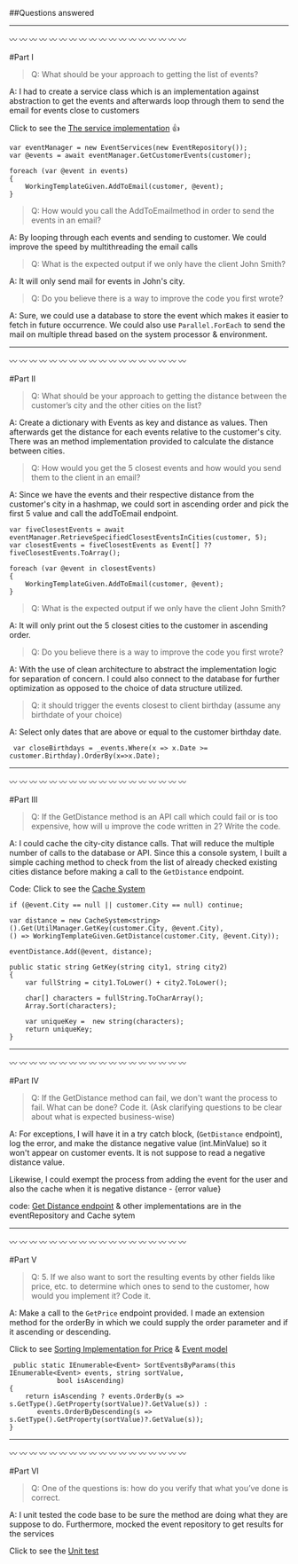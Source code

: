 ##Questions answered

-----------------
:wavy_dash: :wavy_dash: :wavy_dash: :wavy_dash: :wavy_dash: :wavy_dash: :wavy_dash: :wavy_dash: :wavy_dash: :wavy_dash: :wavy_dash: :wavy_dash: :wavy_dash: :wavy_dash: :wavy_dash: :wavy_dash: :wavy_dash: :wavy_dash:

#Part I

> Q: What should be your approach to getting the list of events?

A: I had to create a service class which is an implementation against abstraction to get the events
and afterwards loop through them to send the email for events close to customers

Click to see the [The service implementation](https://github.com/diptim01/TicketingCustomerEvent/blob/master/src/TicketingCustomerEvent/Services/Implementation/EventRepository.cs) :+1:

```
var eventManager = new EventServices(new EventRepository());
var @events = await eventManager.GetCustomerEvents(customer);

foreach (var @event in events)
{
    WorkingTemplateGiven.AddToEmail(customer, @event);
}
```

> Q: How would you call the AddToEmailmethod in order to send the events in an email?

A: By looping through each events and sending to customer. We could improve the speed by multithreading the email calls

> Q: What is the expected output if we only have the client John Smith?

A: It will only send mail for events in John's city. 

> Q: Do you believe there is a way to improve the code you first wrote?

A: Sure, we could use a database to store the event which makes it easier to fetch in future occurrence. We could also
use `Parallel.ForEach` to send the mail on multiple thread based on the system processor & environment.
 


-----------------
:wavy_dash: :wavy_dash: :wavy_dash: :wavy_dash: :wavy_dash: :wavy_dash: :wavy_dash: :wavy_dash: :wavy_dash: :wavy_dash: :wavy_dash: :wavy_dash: :wavy_dash: :wavy_dash: :wavy_dash: :wavy_dash: :wavy_dash: :wavy_dash:

#Part II

> Q: What should be your approach to getting the distance between the customer’s city and
the other cities on the list?

A: Create a dictionary with Events as key and distance as values. 
Then afterwards get the distance for each events relative to the customer's city. There was an method implementation 
provided to calculate the distance between cities.

> Q: How would you get the 5 closest events and how would you send them to the client in an
email?

A: Since we have the events and their respective distance from the customer's city in a hashmap, 
we could sort in ascending order and pick the first 5 value and call the addToEmail endpoint.


```
var fiveClosestEvents = await eventManager.RetrieveSpecifiedClosestEventsInCities(customer, 5);
var closestEvents = fiveClosestEvents as Event[] ?? fiveClosestEvents.ToArray();

foreach (var @event in closestEvents)
{
    WorkingTemplateGiven.AddToEmail(customer, @event);
}

```

> Q: What is the expected output if we only have the client John Smith?

A: It will only print out the 5 closest cities to the customer in ascending order.

> Q: Do you believe there is a way to improve the code you first wrote?

A: With the use of clean architecture to abstract the implementation logic for separation 
of concern. I could also connect to the database for further optimization as opposed
to the choice of data structure utilized.

> Q:  it should trigger the events closest to client birthday (assume any birthdate of your choice)

A: Select only dates that are above or equal to the customer birthday date.

```
 var closeBirthdays = _events.Where(x => x.Date >= customer.Birthday).OrderBy(x=>x.Date); 
```

-----------------
:wavy_dash: :wavy_dash: :wavy_dash: :wavy_dash: :wavy_dash: :wavy_dash: :wavy_dash: :wavy_dash: :wavy_dash: :wavy_dash: :wavy_dash: :wavy_dash: :wavy_dash: :wavy_dash: :wavy_dash: :wavy_dash: :wavy_dash: :wavy_dash:

#Part III

> Q: If the GetDistance method is an API call which could fail or is too expensive, how will u
improve the code written in 2? Write the code.

A: I could cache the city-city distance calls. That will reduce the multiple number of calls to the 
database or API. Since this a console system, I built a simple caching method to check from the list
of already checked existing cities distance before making a call to the `GetDistance` endpoint.

Code:
Click to see the [Cache System](https://github.com/diptim01/TicketingCustomerEvent/blob/master/src/TicketingCustomerEvent/Services/CacheSystem.cs)

```
if (@event.City == null || customer.City == null) continue;
                
var distance = new CacheSystem<string>().Get(UtilManager.GetKey(customer.City, @event.City),
() => WorkingTemplateGiven.GetDistance(customer.City, @event.City));

eventDistance.Add(@event, distance);

public static string GetKey(string city1, string city2)
{
    var fullString = city1.ToLower() + city2.ToLower();
    
    char[] characters = fullString.ToCharArray();
    Array.Sort(characters);
    
    var uniqueKey =  new string(characters);
    return uniqueKey;
}
```


-----------------
:wavy_dash: :wavy_dash: :wavy_dash: :wavy_dash: :wavy_dash: :wavy_dash: :wavy_dash: :wavy_dash: :wavy_dash: :wavy_dash: :wavy_dash: :wavy_dash: :wavy_dash: :wavy_dash: :wavy_dash: :wavy_dash: :wavy_dash: :wavy_dash:



#Part IV

> Q: If the GetDistance method can fail, we don't want the process to fail. What can be done?
 Code it. (Ask clarifying questions to be clear about what is expected business-wise)

A: For exceptions, I will have it in a try catch block, (`GetDistance` endpoint), log the error, and 
make the distance negative value (int.MinValue) so it won't appear on customer events. It is not suppose
to read a negative distance value.

Likewise, I could exempt the process from adding the event for the user and also the cache when it is negative distance - {error value}

code: 
[Get Distance endpoint](https://github.com/diptim01/TicketingCustomerEvent/blob/master/src/TicketingCustomerEvent/Services/WorkingTemplateGiven.cs)
& other implementations are in the eventRepository and Cache sytem

-----------------
:wavy_dash: :wavy_dash: :wavy_dash: :wavy_dash: :wavy_dash: :wavy_dash: :wavy_dash: :wavy_dash: :wavy_dash: :wavy_dash: :wavy_dash: :wavy_dash: :wavy_dash: :wavy_dash: :wavy_dash: :wavy_dash: :wavy_dash: :wavy_dash:

#Part V

> Q: 5. If we also want to sort the resulting events by other fields like price, etc. to determine which
ones to send to the customer, how would you implement it? Code it.

A: Make a call to the `GetPrice` endpoint provided. I made an extension method for the orderBy in which
we could supply the order parameter and if it ascending or descending.

Click to see [Sorting Implementation for Price](https://github.com/diptim01/TicketingCustomerEvent/blob/master/src/TicketingCustomerEvent/UtilManager.cs) & [Event model](https://github.com/diptim01/TicketingCustomerEvent/blob/master/src/TicketingCustomerEvent/Models/Event.cs)
```
 public static IEnumerable<Event> SortEventsByParams(this IEnumerable<Event> events, string sortValue,
            bool isAscending)
{
    return isAscending ? events.OrderBy(s => s.GetType().GetProperty(sortValue)?.GetValue(s)) : 
       events.OrderByDescending(s => s.GetType().GetProperty(sortValue)?.GetValue(s));
}
```

-----------------
:wavy_dash: :wavy_dash: :wavy_dash: :wavy_dash: :wavy_dash: :wavy_dash: :wavy_dash: :wavy_dash: :wavy_dash: :wavy_dash: :wavy_dash: :wavy_dash: :wavy_dash: :wavy_dash: :wavy_dash: :wavy_dash: :wavy_dash: :wavy_dash:

#Part VI

> Q: One of the questions is: how do you verify that what you’ve done is correct.

A: I unit tested the code base to be sure the method are doing what they are suppose to do. Furthermore, mocked the event repository to get results for the services

Click to see the [Unit test](https://github.com/diptim01/TicketingCustomerEvent/tree/master/test/TicketingCustomerEvent.Test.Unit)



